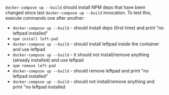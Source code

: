 `docker-compose up --build` should install NPM deps that have been changed since last `docker-compose up --build` invocation. To test this, execute commands one after another:

- `docker-compose up --build` - should install deps (first time) and print "no leftpad installed"
- `npm install left-pad`
- `docker-compose up --build` - should install leftpad inside the container and use leftpad
- `docker-compose up --build` - it should not install/remove anything (already installed) and use leftpad
- `npm remove left-pad`
- `docker-compose up --build` - should remove leftpad and print "no leftpad installed"
- `docker-compose up --build` - should not install/remove anything and print "no leftpad installed
